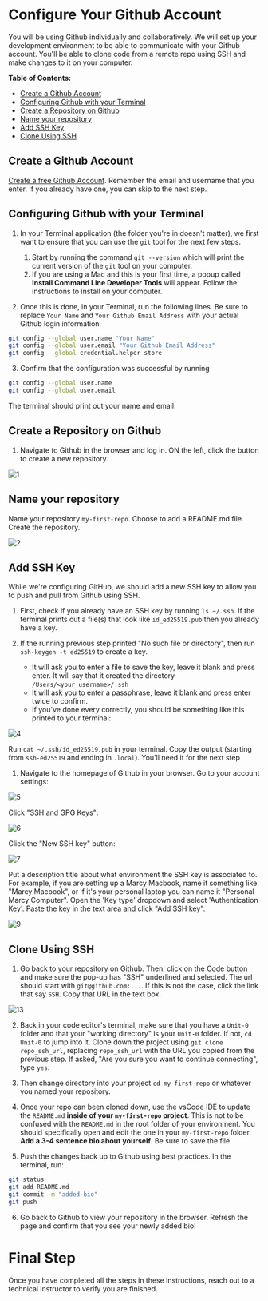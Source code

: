 # Configure Your Github Account

You will be using Github individually and collaboratively. We will set up your development environment to be able to communicate with your Github account. You'll be able to clone code from a remote repo using SSH and make changes to it on your computer.

**Table of Contents:**
- [Create a Github Account](#create-a-github-account)
- [Configuring Github with your Terminal](#configuring-github-with-your-terminal)
- [Create a Repository on Github](#create-a-repository-on-github)
- [Name your repository](#name-your-repository)
- [Add SSH Key](#add-ssh-key)
- [Clone Using SSH](#clone-using-ssh)


## Create a Github Account

[Create a free Github Account](https://github.com/join). Remember the email and username that you enter. If you already have one, you can skip to the next step.

## Configuring Github with your Terminal

1. In your Terminal application (the folder you're in doesn't matter), we first want to ensure that you can use the `git` tool for the next few steps. 
   1. Start by running the command `git --version` which will print the current version of the `git` tool on your computer. 
   2. If you are using a Mac and this is your first time, a popup called **Install Command Line Developer Tools** will appear. Follow the instructions to install on your computer.

2. Once this is done, in your Terminal, run the following lines. Be sure to replace `Your Name` and `Your Github Email Address` with your actual Github login information:

```sh
git config --global user.name "Your Name"
git config --global user.email "Your Github Email Address"
git config --global credential.helper store
```

3. Confirm that the configuration was successful by running 

```sh
git config --global user.name
git config --global user.email
```

The terminal should print out your name and email.

## Create a Repository on Github

1. Navigate to Github in the browser and log in. ON the left, click the button to create a new repository.

![1](./img/github-setup-1.png)

## Name your repository
Name your repository `my-first-repo`. Choose to add a README.md file. Create the repository.

![2](./img/github-setup-2.png)

## Add SSH Key

While we're configuring GitHub, we should add a new SSH key to allow you to push and pull from Github using SSH. 

1. First, check if you already have an SSH key by running `ls ~/.ssh`. If the terminal prints out a file(s) that look like `id_ed25519.pub` then you already have a key.

2. If the running previous step printed "No such file or directory", then run `ssh-keygen -t ed25519` to create a key.
    - It will ask you to enter a file to save the key, leave it blank and press enter. It will say that it created the directory `/Users/<your_username>/.ssh`
    - It will ask you to enter a passphrase, leave it blank and press enter twice to confirm.
    - If you've done every correctly, you should be something like this printed to your terminal:

![4](./img/ed25519.png)

Run `cat ~/.ssh/id_ed25519.pub` in your terminal. Copy the output (starting from `ssh-ed25519` and ending in `.local`). You'll need it for the next step

1. Navigate to the homepage of Github in your browser. Go to your account settings:

![5](./img/github-setup-5.png)

Click "SSH and GPG Keys":

![6](./img/github-setup-6.png)

Click the "New SSH key" button:

![7](./img/github-setup-7.png)

Put a description title about what environment the SSH key is associated to. For example, if you are setting up a Marcy Macbook, name it something like "Marcy Macbook", or if it's your personal laptop you can name it "Personal Marcy Computer". Open the 'Key type' dropdown and select 'Authentication Key'. Paste the key in the text area and click "Add SSH key".

![9](./img/addSSHkey.png)

## Clone Using SSH

1. Go back to your repository on Github. Then, click on the Code button and make sure the pop-up has "SSH" underlined and selected. The url should start with `git@github.com:...`. If this is not the case, click the link that say `SSH`. Copy that URL in the text box.

![13](./img/github-setup-13.png)

2. Back in your code editor's terminal, make sure that you have a `Unit-0` folder and that your "working directory" is your `Unit-0` folder. If not, `cd Unit-0` to jump into it. Clone down the project using `git clone repo_ssh_url`, replacing `repo_ssh_url` with the URL you copied from the previous step. If asked, "Are you sure you want to continue connecting", type `yes`. 

3. Then change directory into your project `cd my-first-repo` or whatever you named your repository. 

4. Once your repo can been cloned down, use the vsCode IDE to update the `README.md` **inside of your `my-first-repo` project**. This is not to be confused with the `README.md` in the root folder of your environment. You should specifically open and edit the one in your `my-first-repo` folder. **Add a 3-4 sentence bio about yourself**. Be sure to save the file.

5. Push the changes back up to Github using best practices. In the terminal, run:
```sh
git status
git add README.md
git commit -m "added bio"
git push
```
6. Go back to Github to view your repository in the browser. Refresh the page and confirm that you see your newly added bio!

# Final Step

Once you have completed all the steps in these instructions, reach out to a technical instructor to verify you are finished. 
